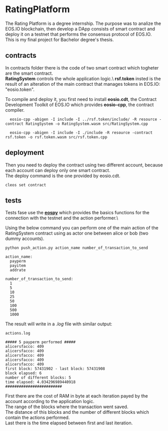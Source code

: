 # RatingPlatform

The Rating Platform is a degree internship. The purpose was to analize the EOS.IO blockchain, then develop a DApp consists of smart contract and deploy it on a testnet that performs the consensus protocol of EOS.IO.\
This is my final project for Bachelor degree's thesis.

## contracts

In contracts folder there is the code of two smart contract which togheter are the smart contract.\
**RatingSystem** controls the whole application logic.\ 
**rsf.token** insted is the result of an alteration of the main contract that manages tokens in EOS.IO: "eosio.token".

To compile and deploy it, you first need to install **eosio.cdt**, the Contract Development Toolkit of EOS.IO which provides **eosio-cpp**, the contract compiler.

```
  eosio-cpp -abigen -I include -I ../rsf.token/include/ -R resource -contract RatingSystem -o RatingSystem.wasm src/RatingSystem.cpp 

  eosio-cpp -abigen -I include -I ./include -R resource -contract rsf.token -o rsf.token.wasm src/rsf.token.cpp 
```

## deployment

Then you need to deploy the contract using two different account, because each account can deploy only one smart contract.\
The deploy command is the one provided by eosio.cdt.

```
cleos set contract
```

## tests

Tests fase use the **[eospy](https://github.com/eosnewyork/eospy)** which provides the basics functions for the connection with the testnet and the action performer.\\

Using the below command you can perform one of the main action of the RatingSystem contract using as actor one between alice or bob (two dummy accounts).

```
python push_action.py action_name number_of_transaction_to_send

action_name:
  payperm
  payitem
  addrate

number_of_transaction_to_send:
  1
  5
  10
  25
  50
  100
  500
  1000
```

The result will write in a _.log_ file with similar output:

```
actions.log

##### 5 payperm performed ##### 
alicersfacco: 409	
alicersfacco: 409	
alicersfacco: 409	
alicersfacco: 409	
alicersfacco: 409	
first block: 57431902 - last block: 57431908
block elapsed: 6
number of different blocks: 5
time elapsed: 4.034296989440918
######################### 
```

First there are the cost of RAM in byte at each iteration payed by the account according to the application logic.\
The range of the blocks where the transaction went saved.\
The distance of this blocks and the number of different blocks which contain the actions performed.\
Last there is the time elapsed between first and last iteration.

